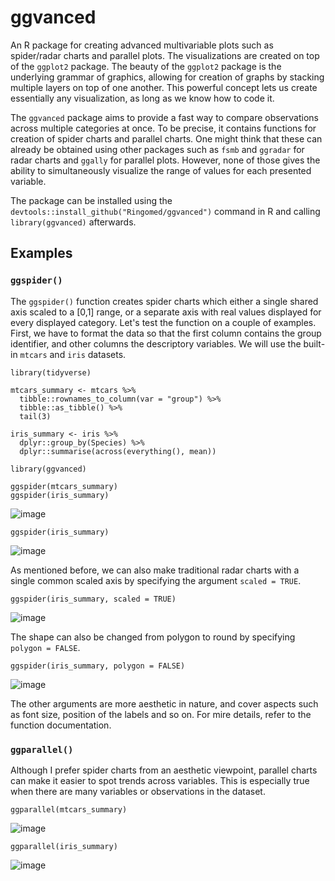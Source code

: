 # ggvanced
An R package for creating advanced multivariable plots such as spider/radar charts and parallel plots. The visualizations are created on top of the `ggplot2` package. The beauty of the `ggplot2` package is the underlying grammar of graphics, allowing for creation of graphs by stacking multiple layers on top of one another. This powerful concept lets us create essentially any visualization, as long as we know how to code it.

The `ggvanced` package aims to provide a fast way to compare observations across multiple categories at once. To be precise, it contains functions for creation of spider charts and parallel charts. One might think that these can already be obtained using other packages such as `fsmb` and `ggradar` for radar charts and `ggally` for parallel plots. However, none of those gives the ability to simultaneously visualize the range of values for each presented variable.

The package can be installed using the `devtools::install_github("Ringomed/ggvanced")` command in R and calling `library(ggvanced)` afterwards.

## Examples

### `ggspider()` 

The `ggspider()` function creates spider charts which either a single shared axis scaled to a [0,1] range, or a separate axis with real values displayed for every displayed category. Let's test the function on a couple of examples. First, we have to format the data so that the first column contains the group identifier, and other columns the descriptory variables. We will use the built-in `mtcars` and `iris` datasets.

```{r}
library(tidyverse)

mtcars_summary <- mtcars %>% 
  tibble::rownames_to_column(var = "group") %>%  
  tibble::as_tibble() %>% 
  tail(3)

iris_summary <- iris %>% 
  dplyr::group_by(Species) %>% 
  dplyr::summarise(across(everything(), mean))
```

```{r}
library(ggvanced)

ggspider(mtcars_summary)
ggspider(iris_summary)
```

![image](https://github.com/Ringomed/ggvanced/assets/60142390/ed0938de-4f31-4870-8a5d-b6da26f5e0fe)

```{r}
ggspider(iris_summary)
```

![image](https://github.com/Ringomed/ggvanced/assets/60142390/c9b64e16-32e9-4086-8b03-520c215196a0)


As mentioned before, we can also make traditional radar charts with a single common scaled axis by specifying the argument `scaled = TRUE`.

```{r}
ggspider(iris_summary, scaled = TRUE)
```
![image](https://github.com/Ringomed/ggvanced/assets/60142390/ee90eaa7-964d-46f4-970f-3cd583926ceb)

The shape can also be changed from polygon to round by specifying `polygon = FALSE`.

```{r}
ggspider(iris_summary, polygon = FALSE)
```
![image](https://github.com/Ringomed/ggvanced/assets/60142390/96069519-c062-4e8a-876a-98e082927a15)


The other arguments are more aesthetic in nature, and cover aspects such as font size, position of the labels and so on. For mire details, refer to the function documentation.

### `ggparallel()`

Although I prefer spider charts from an aesthetic viewpoint, parallel charts can make it easier to spot trends across variables. This is especially true when there are many variables or observations in the dataset.

```{r}
ggparallel(mtcars_summary)
```
![image](https://github.com/Ringomed/ggvanced/assets/60142390/7961a8bb-6344-41d6-9d63-610d05eef0b6)


```{r}
ggparallel(iris_summary)
```
![image](https://github.com/Ringomed/ggvanced/assets/60142390/86439275-edb4-4070-bbb5-e5450ec2d690)



